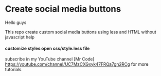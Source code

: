 # Create social media buttons

Hello guys

This repo create custom social media buttons using less and HTML without javascript help


#### customize styles open css/style.less file

subscribe in my YouTube channel [Mr Code] https://youtube.com/channel/UC7MzCXGxyk47FRQa7gn2RCg for more tutorials 
